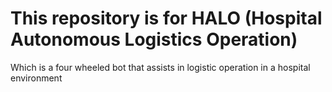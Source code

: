 # This repository is for HALO (Hospital Autonomous Logistics Operation) 
Which is a four wheeled bot that assists in logistic operation in a hospital environment
